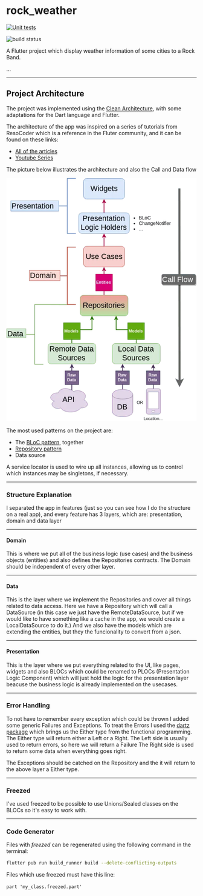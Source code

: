 # rock_weather

[![Unit tests](https://github.com/aveit/rock_weather/actions/workflows/push_tests.yml/badge.svg)](https://github.com/aveit/rock_weather/actions/workflows/push_tests.yml)

![build status](https://api.codemagic.io/apps/61007bbcd885ed180223ee74/default-workflow/status_badge.svg)

A Flutter project which display weather information of some cities to a Rock Band.

...

---

## Project Architecture

The project was implemented using the [Clean Architecture](https://blog.cleancoder.com/uncle-bob/2012/08/13/the-clean-architecture.html), with some adaptations for the Dart language and Flutter.

The architecture of the app was inspired on a series of tutorials from ResoCoder which is a reference in the Fluter community, and it can be found on these links:

- [All of the articles](https://resocoder.com/flutter-clean-architecture-tdd/)
- [Youtube Series](https://youtu.be/dc3B_mMrZ-Q)

The picture below illustrates the architecture and also the Call and Data flow

![Architecture](Clean-Architecture-Flutter-Diagram.webp)

The most used patterns on the project are:

- The [BLoC pattern](https://bloclibrary.dev/#/), together
- [Repository pattern](https://developer.android.com/jetpack/guide)
- Data source

A service locator is used to wire up all instances, allowing us to control which instances may be singletons, if necessary.

---

### Structure Explanation

I separated the app in features (just so you can see how I do the structure on a real app), and every feature has 3 layers, which are: presentation, domain and data layer

---

#### Domain

This is where we put all of the business logic (use cases) and the business objects (entities) and also defines the Repositories contracts.
The Domain should be independent of every other layer.

---

#### Data

This is the layer where we implement the Repositories and cover all things related to data access.
Here we have a Repository which will call a DataSource (in this case we just have the RemoteDataSource, but if we would like to have something like a cache in the app, we would create a LocalDataSource to do it.)
And we also have the models which are extending the entities, but they the funcionality to convert from a json.

---

#### Presentation

This is the layer where we put everything related to the UI, like pages, widgets and also BLOCs which could be renamed to PLOCs (Presentation Logic Component) which will just hold the logic for the presentation layer beacuse the business logic is already implemented on the usecases.

---

### Error Handling

To not have to remember every exception which could be thrown I added some generic Failures and Exceptions.
To treat the Errors I used the [dartz package](https://pub.dev/packages/dartz) which brings us the Either type from the functional programming.
The Either type will return either a Left or a Right.
The Left side is usually used to return errors, so here we will return a Failure
The Right side is used to return some data when everything goes right.

The Exceptions should be catched on the Repository and the it will return to the above layer a Either type.

---

### Freezed

I've used freezed to be possible to use Unions/Sealed classes on the BLOCs so it's easy to work with.

---

### Code Generator

Files with _freezed_ can be regenerated using the following command in the terminal:

```bash
flutter pub run build_runner build --delete-conflicting-outputs
```

Files which use freezed must have this line:

`part 'my_class.freezed.part'`
